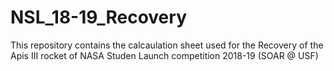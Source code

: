# NSL_18-19_Recovery

This repository contains the calcaulation sheet used for the Recovery of the Apis III rocket of NASA Studen Launch competition 2018-19 (SOAR @ USF)
